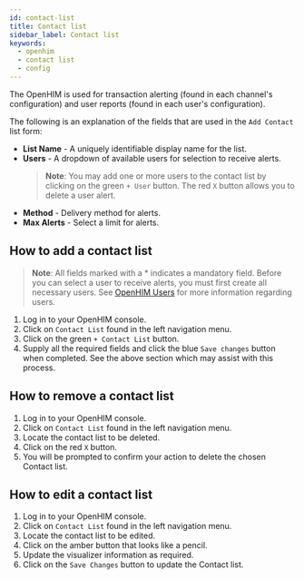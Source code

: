 ```yaml
---
id: contact-list
title: Contact list
sidebar_label: Contact list
keywords:
  - openhim
  - contact list
  - config
---
```


The OpenHIM is used for transaction alerting (found in each channel's configuration) and user reports (found in each user's configuration).

The following is an explanation of the fields that are used in the `Add Contact` list form:

- **List Name** - A uniquely identifiable display name for the list.
- **Users** - A dropdown of available users for selection to receive alerts.
    > **Note**: You may add one or more users to the contact list by clicking on the green `+ User` button. The red `X` button allows you to delete a user alert.
- **Method** - Delivery method for alerts.
- **Max Alerts** - Select a limit for alerts.

## How to add a contact list

> **Note**: All fields marked with a \* indicates a mandatory field. Before you can select a user to receive alerts, you must first create all necessary users. See [OpenHIM Users](./users) for more information regarding users.

1. Log in to your OpenHIM console.
1. Click on `Contact List` found in the left navigation menu.
1. Click on the green `+ Contact List` button.
1. Supply all the required fields and click the blue `Save changes` button when completed. See the above section which may assist with this process.

## How to remove a contact list

1. Log in to your OpenHIM console.
1. Click on `Contact List` found in the left navigation menu.
1. Locate the contact list to be deleted.
1. Click on the red `X` button.
1. You will be prompted to confirm your action to delete the chosen Contact list.

## How to edit a contact list

1. Log in to your OpenHIM console.
1. Click on `Contact List` found in the left navigation menu.
1. Locate the contact list to be edited.
1. Click on the amber button that looks like a pencil.
1. Update the visualizer information as required.
1. Click on the `Save Changes` button to update the Contact list.
